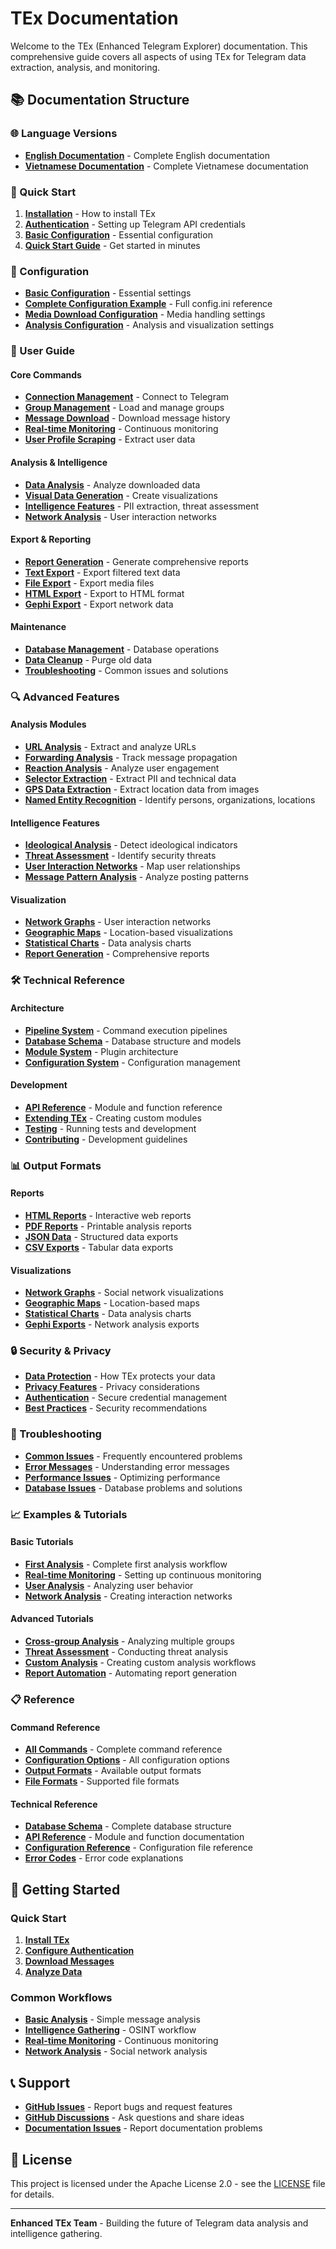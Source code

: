 # TEx Documentation

Welcome to the TEx (Enhanced Telegram Explorer) documentation. This comprehensive guide covers all aspects of using TEx for Telegram data extraction, analysis, and monitoring.

## 📚 Documentation Structure

### 🌐 Language Versions

- **[English Documentation](EN/)** - Complete English documentation
- **[Vietnamese Documentation](VI/)** - Complete Vietnamese documentation

### 📖 Quick Start

1. **[Installation](EN/installation.md)** - How to install TEx
2. **[Authentication](EN/authentication.md)** - Setting up Telegram API credentials
3. **[Basic Configuration](EN/configuration/basic.md)** - Essential configuration
4. **[Quick Start Guide](EN/user-guide/quick-start.md)** - Get started in minutes

### 🔧 Configuration

- **[Basic Configuration](EN/configuration/basic.md)** - Essential settings
- **[Complete Configuration Example](EN/configuration/complete_configuration_file_example.md)** - Full config.ini reference
- **[Media Download Configuration](EN/configuration/media_download_configuration.md)** - Media handling settings
- **[Analysis Configuration](EN/configuration/analysis_configuration.md)** - Analysis and visualization settings

### 📖 User Guide

#### Core Commands
- **[Connection Management](EN/user-guide/connection.md)** - Connect to Telegram
- **[Group Management](EN/user-guide/groups.md)** - Load and manage groups
- **[Message Download](EN/user-guide/download_messages.md)** - Download message history
- **[Real-time Monitoring](EN/user-guide/listen.md)** - Continuous monitoring
- **[User Profile Scraping](EN/user-guide/user_scraping.md)** - Extract user data

#### Analysis & Intelligence
- **[Data Analysis](EN/user-guide/analysis.md)** - Analyze downloaded data
- **[Visual Data Generation](EN/user-guide/visual_data.md)** - Create visualizations
- **[Intelligence Features](EN/user-guide/intelligence.md)** - PII extraction, threat assessment
- **[Network Analysis](EN/user-guide/networks.md)** - User interaction networks

#### Export & Reporting
- **[Report Generation](EN/user-guide/reports.md)** - Generate comprehensive reports
- **[Text Export](EN/user-guide/export_text.md)** - Export filtered text data
- **[File Export](EN/user-guide/export_file.md)** - Export media files
- **[HTML Export](EN/user-guide/export_html.md)** - Export to HTML format
- **[Gephi Export](EN/user-guide/gephi_export.md)** - Export network data

#### Maintenance
- **[Database Management](EN/user-guide/database.md)** - Database operations
- **[Data Cleanup](EN/user-guide/cleanup.md)** - Purge old data
- **[Troubleshooting](EN/user-guide/troubleshooting.md)** - Common issues and solutions

### 🔍 Advanced Features

#### Analysis Modules
- **[URL Analysis](EN/analysis/url_analysis.md)** - Extract and analyze URLs
- **[Forwarding Analysis](EN/analysis/forwarding.md)** - Track message propagation
- **[Reaction Analysis](EN/analysis/reactions.md)** - Analyze user engagement
- **[Selector Extraction](EN/analysis/selectors.md)** - Extract PII and technical data
- **[GPS Data Extraction](EN/analysis/gps.md)** - Extract location data from images
- **[Named Entity Recognition](EN/analysis/entities.md)** - Identify persons, organizations, locations

#### Intelligence Features
- **[Ideological Analysis](EN/intelligence/ideological.md)** - Detect ideological indicators
- **[Threat Assessment](EN/intelligence/threats.md)** - Identify security threats
- **[User Interaction Networks](EN/intelligence/networks.md)** - Map user relationships
- **[Message Pattern Analysis](EN/intelligence/patterns.md)** - Analyze posting patterns

#### Visualization
- **[Network Graphs](EN/visualization/networks.md)** - User interaction networks
- **[Geographic Maps](EN/visualization/maps.md)** - Location-based visualizations
- **[Statistical Charts](EN/visualization/charts.md)** - Data analysis charts
- **[Report Generation](EN/visualization/reports.md)** - Comprehensive reports

### 🛠️ Technical Reference

#### Architecture
- **[Pipeline System](EN/technical/pipelines.md)** - Command execution pipelines
- **[Database Schema](EN/technical/database.md)** - Database structure and models
- **[Module System](EN/technical/modules.md)** - Plugin architecture
- **[Configuration System](EN/technical/configuration.md)** - Configuration management

#### Development
- **[API Reference](EN/technical/api.md)** - Module and function reference
- **[Extending TEx](EN/technical/extending.md)** - Creating custom modules
- **[Testing](EN/technical/testing.md)** - Running tests and development
- **[Contributing](EN/technical/contributing.md)** - Development guidelines

### 📊 Output Formats

#### Reports
- **[HTML Reports](EN/outputs/html_reports.md)** - Interactive web reports
- **[PDF Reports](EN/outputs/pdf_reports.md)** - Printable analysis reports
- **[JSON Data](EN/outputs/json_data.md)** - Structured data exports
- **[CSV Exports](EN/outputs/csv_exports.md)** - Tabular data exports

#### Visualizations
- **[Network Graphs](EN/outputs/networks.md)** - Social network visualizations
- **[Geographic Maps](EN/outputs/maps.md)** - Location-based maps
- **[Statistical Charts](EN/outputs/charts.md)** - Data analysis charts
- **[Gephi Exports](EN/outputs/gephi.md)** - Network analysis exports

### 🔒 Security & Privacy

- **[Data Protection](EN/security/data_protection.md)** - How TEx protects your data
- **[Privacy Features](EN/security/privacy.md)** - Privacy considerations
- **[Authentication](EN/security/authentication.md)** - Secure credential management
- **[Best Practices](EN/security/best_practices.md)** - Security recommendations

### 🐛 Troubleshooting

- **[Common Issues](EN/troubleshooting/common_issues.md)** - Frequently encountered problems
- **[Error Messages](EN/troubleshooting/errors.md)** - Understanding error messages
- **[Performance Issues](EN/troubleshooting/performance.md)** - Optimizing performance
- **[Database Issues](EN/troubleshooting/database.md)** - Database problems and solutions

### 📈 Examples & Tutorials

#### Basic Tutorials
- **[First Analysis](EN/tutorials/first_analysis.md)** - Complete first analysis workflow
- **[Real-time Monitoring](EN/tutorials/monitoring.md)** - Setting up continuous monitoring
- **[User Analysis](EN/tutorials/user_analysis.md)** - Analyzing user behavior
- **[Network Analysis](EN/tutorials/network_analysis.md)** - Creating interaction networks

#### Advanced Tutorials
- **[Cross-group Analysis](EN/tutorials/cross_group.md)** - Analyzing multiple groups
- **[Threat Assessment](EN/tutorials/threat_assessment.md)** - Conducting threat analysis
- **[Custom Analysis](EN/tutorials/custom_analysis.md)** - Creating custom analysis workflows
- **[Report Automation](EN/tutorials/automation.md)** - Automating report generation

### 📋 Reference

#### Command Reference
- **[All Commands](EN/reference/commands.md)** - Complete command reference
- **[Configuration Options](EN/reference/configuration.md)** - All configuration options
- **[Output Formats](EN/reference/outputs.md)** - Available output formats
- **[File Formats](EN/reference/file_formats.md)** - Supported file formats

#### Technical Reference
- **[Database Schema](EN/reference/database_schema.md)** - Complete database structure
- **[API Reference](EN/reference/api.md)** - Module and function documentation
- **[Configuration Reference](EN/reference/config_reference.md)** - Configuration file reference
- **[Error Codes](EN/reference/error_codes.md)** - Error code explanations

## 🚀 Getting Started

### Quick Start
1. **[Install TEx](EN/installation.md)**
2. **[Configure Authentication](EN/authentication.md)**
3. **[Download Messages](EN/user-guide/download_messages.md)**
4. **[Analyze Data](EN/user-guide/analysis.md)**

### Common Workflows
- **[Basic Analysis](EN/workflows/basic_analysis.md)** - Simple message analysis
- **[Intelligence Gathering](EN/workflows/intelligence.md)** - OSINT workflow
- **[Real-time Monitoring](EN/workflows/monitoring.md)** - Continuous monitoring
- **[Network Analysis](EN/workflows/networks.md)** - Social network analysis

## 📞 Support

- **[GitHub Issues](https://github.com/vsmz4laj7n/TEx/issues)** - Report bugs and request features
- **[GitHub Discussions](https://github.com/vsmz4laj7n/TEx/discussions)** - Ask questions and share ideas
- **[Documentation Issues](https://github.com/vsmz4laj7n/TEx/issues)** - Report documentation problems

## 📄 License

This project is licensed under the Apache License 2.0 - see the [LICENSE](../LICENSE) file for details.

---

**Enhanced TEx Team** - Building the future of Telegram data analysis and intelligence gathering.
